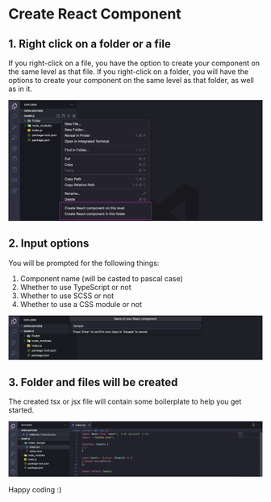 # Create React Component

## 1. Right click on a folder or a file

If you right-click on a file, you have the option to create your component on the same level as that file. If you right-click on a folder, you will have the options to create your component on the same level as that folder, as well as in it.

![image 1](https://raw.githubusercontent.com/khengsaurus/create-react-component/master/assets/1.png)

## 2. Input options

You will be prompted for the following things:

1. Component name (will be casted to pascal case)
2. Whether to use TypeScript or not
3. Whether to use SCSS or not
4. Whether to use a CSS module or not

![image 2](https://raw.githubusercontent.com/khengsaurus/create-react-component/master/assets/2.png)

## 3. Folder and files will be created

The created tsx or jsx file will contain some boilerplate to help you get started.

![image 3](https://raw.githubusercontent.com/khengsaurus/create-react-component/master/assets/3.png)

Happy coding :)
